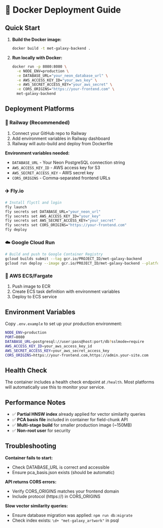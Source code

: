 # 🐳 Docker Deployment Guide

## Quick Start

1. **Build the Docker image:**
   ```bash
   docker build -t met-galaxy-backend .
   ```

2. **Run locally with Docker:**
   ```bash
   docker run -p 8080:8080 \
     -e NODE_ENV=production \
     -e DATABASE_URL="your_neon_database_url" \
     -e AWS_ACCESS_KEY_ID="your_aws_key" \
     -e AWS_SECRET_ACCESS_KEY="your_aws_secret" \
     -e CORS_ORIGINS="https://your-frontend.com" \
     met-galaxy-backend
   ```

## Deployment Platforms

### 🚄 Railway (Recommended)
1. Connect your GitHub repo to Railway
2. Add environment variables in Railway dashboard
3. Railway will auto-build and deploy from Dockerfile

**Environment variables needed:**
- `DATABASE_URL` - Your Neon PostgreSQL connection string
- `AWS_ACCESS_KEY_ID` - AWS access key for S3
- `AWS_SECRET_ACCESS_KEY` - AWS secret key
- `CORS_ORIGINS` - Comma-separated frontend URLs

### ✈️ Fly.io
```bash
# Install flyctl and login
fly launch
fly secrets set DATABASE_URL="your_neon_url"
fly secrets set AWS_ACCESS_KEY_ID="your_key"
fly secrets set AWS_SECRET_ACCESS_KEY="your_secret"
fly secrets set CORS_ORIGINS="https://your-frontend.com"
fly deploy
```

### ☁️ Google Cloud Run
```bash
# Build and push to Google Container Registry
gcloud builds submit --tag gcr.io/PROJECT_ID/met-galaxy-backend
gcloud run deploy --image gcr.io/PROJECT_ID/met-galaxy-backend --platform managed
```

### 🌊 AWS ECS/Fargate
1. Push image to ECR
2. Create ECS task definition with environment variables
3. Deploy to ECS service

## Environment Variables

Copy `.env.example` to set up your production environment:

```bash
NODE_ENV=production
PORT=8080
DATABASE_URL=postgresql://user:pass@host:port/db?sslmode=require
AWS_ACCESS_KEY_ID=your_aws_access_key_id
AWS_SECRET_ACCESS_KEY=your_aws_secret_access_key
CORS_ORIGINS=https://your-frontend.com,https://admin.your-site.com
```

## Health Check

The container includes a health check endpoint at `/health`. Most platforms will automatically use this to monitor your service.

## Performance Notes

- ✅ **Partial HNSW index** already applied for vector similarity queries
- ✅ **PCA basis file** included in container for field-chunk API
- ✅ **Multi-stage build** for smaller production image (~150MB)
- ✅ **Non-root user** for security

## Troubleshooting

**Container fails to start:**
- Check DATABASE_URL is correct and accessible
- Ensure pca_basis.json exists (should be automatic)

**API returns CORS errors:**
- Verify CORS_ORIGINS matches your frontend domain
- Include protocol (https://) in CORS_ORIGINS

**Slow vector similarity queries:**
- Ensure database migration was applied: `npm run db:migrate`
- Check index exists: `\d+ "met-galaxy_artwork"` in psql